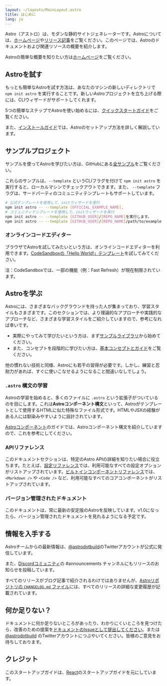 ```yaml
---
layout: ~/layouts/MainLayout.astro
title: はじめに
lang: ja
---
```


Astro（アストロ）は、モダンな静的サイトジェネレーターです。Astroについては、[ホームページ](https://astro.build/)や[リリース記事](https://astro.build/blog/introducing-astro)をご覧ください。このページでは、Astroのドキュメントおよび関連リソースの概要を紹介します。

Astroの簡単な概要を知りたい方は[ホームページ](https://astro.build/)をご覧ください。

## Astroを試す

もっとも簡単なAstroを試す方法は、あなたのマシンの新しいディレクトリで `npm init astro` を実行することです。新しいAstroプロジェクトを立ち上げる際には、CLIウィザードがサポートしてくれます。

5つの簡単なステップでAstroを使い始めるには、[クイックスタートガイド](/quick-start)をご覧ください。

また、[インストールガイド](/installation)では、Astroのセットアップ方法を詳しく解説しています。

## サンプルプロジェクト

サンプルを使ってAstroを学びたい方は、GitHubにある[全サンプル](https://github.com/snowpackjs/astro/tree/main/examples)をご覧ください。

これらのサンプルは、`--template` というCLIフラグを付けて `npm init astro` を実行すると、ローカルマシンでチェックアウトできます。また、 `--template` フラグは、サードパーティのコミュニティテンプレートもサポートしています。

```bash
# 公式テンプレートを使用して、initウィザードを実行
npm init astro -- --template [OFFICIAL_EXAMPLE_NAME].
# コミュニティテンプレートを使用して、initウィザードを実行
npm init astro -- --template [GITHUB_USER]/[REPO_NAME]を実行します。
npm init astro -- --template [GITHUB_USER]/[REPO_NAME]/path/to/example
```

### オンラインコードエディター

ブラウザでAstroを試してみたいという方は、オンラインコードエディターを利用できます。[CodeSandboxの「Hello World!」テンプレート](https://codesandbox.io/s/astro-template-hugb3)を試してみてください。

注：CodeSandboxでは、一部の機能（例：Fast Refresh）が現在制限されています。

## Astroを学ぶ

Astroには、さまざまなバックグラウンドを持った人が集まっており、学習スタイルもさまざまです。このセクションでは、より理論的なアプローチや実践的なアプローチなど、さまざまな学習スタイルをご紹介していますので、参考になれば幸いです。

- 実際にやってみて学びたいという方は、まず[サンプルライブラリ](https://github.com/snowpackjs/astro/tree/main/examples)から始めてください。
- また、コンセプトを段階的に学びたい方は、[基本コンセプトとガイド](/core-concepts/project-structure)をご覧ください。

他の慣れない技術と同様、Astroにも若干の習得が必要です。しかし、練習と忍耐力があれば、すぐに使いこなせるようになること間違いなしでしょう。

### `.astro` 構文の学習

Astroの学習を始めると、多くのファイルに `.astro` という拡張子がついているのを目にします。これは**Astroコンポーネント構文**といって、Astroがテンプレートとして使用するHTMLに似た特殊なファイル形式です。HTMLやJSXの経験がある人には馴染みやすいように設計されています。

[Astroコンポーネント](/core-concepts/astro-components)のガイドでは、Astroコンポーネント構文を紹介していますので、これを参考にしてください。

### APIリファレンス

このドキュメントセクションは、特定のAstro APIの詳細を知りたい場合に役立ちます。たとえば、[設定リファレンス](/reference/configuration-reference)では、利用可能なすべての設定オプションがリストアップされています。[ビルトインコンポーネントリファレンス](/reference/builtin-components)では、`<Markdown />` や `<Code />` など、利用可能なすべてのコアコンポーネントがリストアップされています。

### バージョン管理されたドキュメント

このドキュメントは、常に最新の安定版のAstroを反映しています。v1.0になったら、バージョン管理されたドキュメントを見れるようになる予定です。

## 情報を入手する

Astroチームからの最新情報は、[@astrodotbuild](https://twitter.com/astrodotbuild)のTwitterアカウントが公式に発信しています。

また、[Discordコミュニティ](https://astro.build/chat)の #announcements チャンネルにもリリースのお知らせを投稿しています。

すべてのリリースがブログ記事で紹介されるわけではありませんが、[Astroリポジトリの `CHANGELOG.md` ファイル](https://github.com/snowpackjs/astro/blob/main/packages/astro/CHANGELOG.md)には、すべてのリリースの詳細な変更履歴が記載されています。

## 何か足りない？

ドキュメントに何か足りないところがあったり、わかりにくいところを見つけたら、改善のための提案を[ドキュメントのIssueとして提出してください](https://github.com/snowpackjs/astro/issues/new/choose)。または [@astrodotbuild](https://twitter.com/astrodotbuild) のTwitterアカウントにつぶやいてください。皆様のご意見をお待ちしております。

## クレジット

このスタートアップガイドは、[React](https://reactjs.org/)のスタートアップガイドを元にしています。
